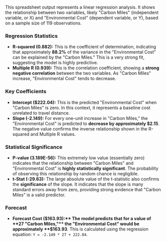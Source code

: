 This spreadsheet output represents a linear regression analysis. It shows the relationship between two variables, likely "Carbon Miles" (independent variable, or X) and "Environmental Cost" (dependent variable, or Y), based on a sample size of 119 observations.

### Regression Statistics

* **R-squared (0.882):** This is the coefficient of determination, indicating that approximately **88.2%** of the variance in the "Environmental Cost" can be explained by the "Carbon Miles." This is a very strong fit, suggesting the model is highly predictive.
* **Multiple R (0.939):** This is the correlation coefficient, showing a **strong negative correlation** between the two variables. As "Carbon Miles" increase, "Environmental Cost" tends to decrease.

### Key Coefficients

* **Intercept ($222.04):** This is the predicted "Environmental Cost" when "Carbon Miles" is zero. In this context, it represents a baseline cost unrelated to travel distance.
* **Slope (-2.149):** For every one-unit increase in "Carbon Miles," the "Environmental Cost" is predicted to **decrease by approximately $2.15**. The negative value confirms the inverse relationship shown in the R-squared and Multiple R values.

### Statistical Significance

* **P-value (3.189E-56):** This extremely low value (essentially zero) indicates that the relationship between "Carbon Miles" and "Environmental Cost" is **highly statistically significant**. The probability of observing this relationship by random chance is negligible.
* **t-Stat (-29.63):** The large absolute value of the t-statistic also confirms the **significance** of the slope. It indicates that the slope is many standard errors away from zero, providing strong evidence that "Carbon Miles" is a valid predictor.

### Forecast

* **Forecast Cost ($163.93):** The model predicts that for a value of **27 "Carbon Miles,"** the "Environmental Cost" would be approximately **$163.93**. This is calculated using the regression equation: `Y = -2.149 * 27 + 222.04`.
